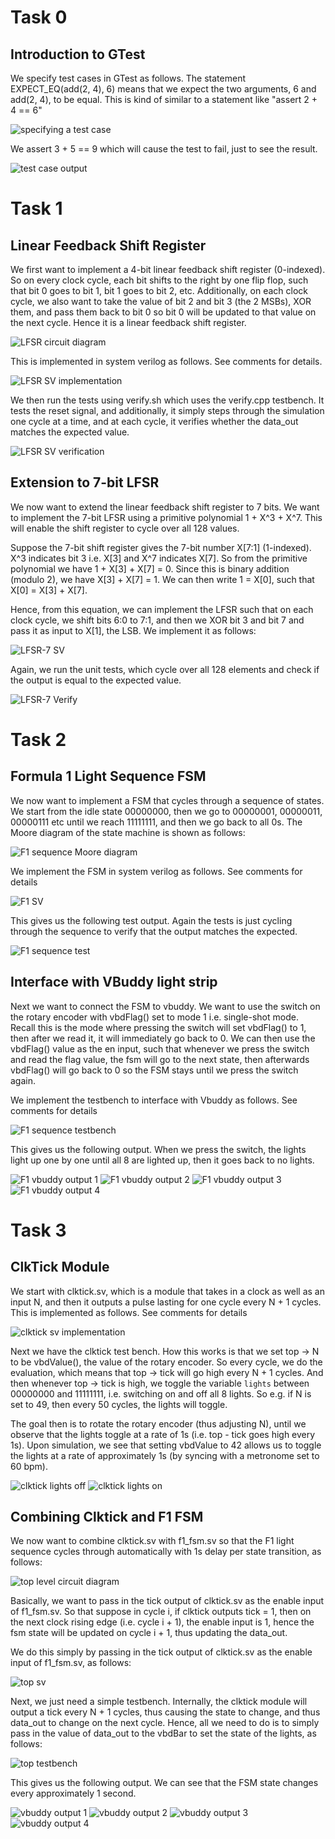 # Task 0

## Introduction to GTest

We specify test cases in GTest as follows. The statement EXPECT_EQ(add(2, 4), 6) means that we expect the two arguments, 6 and add(2, 4), to be equal. This is kind of similar to a statement like "assert 2 + 4 == 6"

![specifying a test case](images/[task0]test-case.png)

We assert 3 + 5 == 9 which will cause the test to fail, just to see the result.

![test case output](images/[task0]test-output.png)

# Task 1

## Linear Feedback Shift Register

We first want to implement a 4-bit linear feedback shift register (0-indexed). So on every clock cycle, each bit shifts to the right by one flip flop, such that bit 0 goes to bit 1, bit 1 goes to bit 2, etc. Additionally, on each clock cycle, we also want to take the value of bit 2 and bit 3 (the 2 MSBs), XOR them, and pass them back to bit 0 so bit 0 will be updated to that value on the next cycle. Hence it is a linear feedback shift register.

![LFSR circuit diagram](images/lfsr.jpg)

This is implemented in system verilog as follows. See comments for details.

![LFSR SV implementation](images/[task1]lfsr_sv.png)

We then run the tests using verify.sh which uses the verify.cpp testbench. It tests the reset signal, and additionally, it simply steps through the simulation one cycle at a time, and at each cycle, it verifies whether the data_out matches the expected value.

![LFSR SV verification](images/[task1]lfsr_verify.png)

## Extension to 7-bit LFSR

We now want to extend the linear feedback shift register to 7 bits. We want to implement the 7-bit LFSR using a primitive polynomial 1 + X^3 + X^7. This will enable the shift register to cycle over all 128 values. 

Suppose the 7-bit shift register gives the 7-bit number X[7:1] (1-indexed). X^3 indicates bit 3 i.e. X[3] and X^7 indicates X[7]. So from the primitive polynomial we have 1 + X[3] + X[7] = 0. Since this is binary addition (modulo 2), we have X[3] + X[7] = 1. We can then write 1 = X[0], such that X[0] = X[3] + X[7].

Hence, from this equation, we can implement the LFSR such that on each clock cycle, we shift bits 6:0 to 7:1, and then we XOR bit 3 and bit 7 and pass it as input to X[1], the LSB. We implement it as follows:

![LFSR-7 SV](images/[task1]lfsr_7_sv.png)

Again, we run the unit tests, which cycle over all 128 elements and check if the output is equal to the expected value.

![LFSR-7 Verify](images/[task1]lfsr_7_verify.png)

# Task 2

## Formula 1 Light Sequence FSM

We now want to implement a FSM that cycles through a sequence of states. We start from the idle state 00000000, then we go to 00000001, 00000011, 00000111 etc until we reach 11111111, and then we go back to all 0s. The Moore diagram of the state machine is shown as follows:

![F1 sequence Moore diagram](images/state_diag.jpg)

We implement the FSM in system verilog as follows. See comments for details

![F1 SV](images/[task2]fsm_sv.png)

This gives us the following test output. Again the tests is just cycling through the sequence to verify that the output matches the expected.

![F1 sequence test](images/[task2]fsm_sv_verify.png)

## Interface with VBuddy light strip

Next we want to connect the FSM to vbuddy. We want to use the switch on the rotary encoder with vbdFlag() set to mode 1 i.e. single-shot mode. Recall this is the mode where pressing the switch will set vbdFlag() to 1, then after we read it, it will immediately go back to 0. We can then use the vbdFlag() value as the en input, such that whenever we press the switch and read the flag value, the fsm will go to the next state, then afterwards vbdFlag() will go back to 0 so the FSM stays until we press the switch again.

We implement the testbench to interface with Vbuddy as follows. See comments for details

![F1 sequence testbench](images/[task2]fsm_tb.png)

This gives us the following output. When we press the switch, the lights light up one by one until all 8 are lighted up, then it goes back to no lights.

![F1 vbuddy output 1](images/[task2]vbd_out_1.jpg)
![F1 vbuddy output 2](images/[task2]vbd_out_2.jpg)
![F1 vbuddy output 3](images/[task2]vbd_out_3.jpg)
![F1 vbuddy output 4](images/[task2]vbd_out_4.jpg)

# Task 3

## ClkTick Module

We start with clktick.sv, which is a module that takes in a clock as well as an input N, and then it outputs a pulse lasting for one cycle every N + 1 cycles. This is implemented as follows. See comments for details

![clktick sv implementation](images/[task3]clktick_sv.png)

Next we have the clktick test bench. How this works is that we set top -> N to be vbdValue(), the value of the rotary encoder. So every cycle, we do the evaluation, which means that top -> tick will go high every N + 1 cycles. And then whenever top -> tick is high, we toggle the variable `lights` between 00000000 and 11111111, i.e. switching on and off all 8 lights. So e.g. if N is set to 49, then every 50 cycles, the lights will toggle. 

The goal then is to rotate the rotary encoder (thus adjusting N), until we observe that the lights toggle at a rate of 1s (i.e. top - tick goes high every 1s). Upon simulation, we see that setting vbdValue to 42 allows us to toggle the lights at a rate of approximately 1s (by syncing with a metronome set to 60 bpm).

![clktick lights off](images/[task3]lights_off.jpg)
![clktick lights on](images/[task3]lights_on.jpg)

## Combining Clktick and F1 FSM

We now want to combine clktick.sv with f1_fsm.sv so that the F1 light sequence cycles through automatically with 1s delay per state transition, as follows:

![top level circuit diagram](images/f1_sequence.jpg)

Basically, we want to pass in the tick output of clktick.sv as the enable input of f1_fsm.sv. So that suppose in cycle i, if clktick outputs tick = 1, then on the next clock rising edge (i.e. cycle i + 1), the enable input is 1, hence the fsm state will be updated on cycle i + 1, thus updating the data_out.

We do this simply by passing in the tick output of clktick.sv as the enable input of f1_fsm.sv, as follows:

![top sv](images/[task3]top_sv.png)

Next, we just need a simple testbench. Internally, the clktick module will output a tick every N + 1 cycles, thus causing the state to change, and thus data_out to change on the next cycle. Hence, all we need to do is to simply pass in the value of data_out to the vbdBar to set the state of the lights, as follows:

![top testbench](images/[task3]top_tb.png)

This gives us the following output. We can see that the FSM state changes every approximately 1 second.

![vbuddy output 1](images/[task3]vbd_out_1.PNG)
![vbuddy output 2](images/[task3]vbd_out_2.PNG)
![vbuddy output 3](images/[task3]vbd_out_3.PNG)
![vbuddy output 4](images/[task3]vbd_out_4.PNG)
